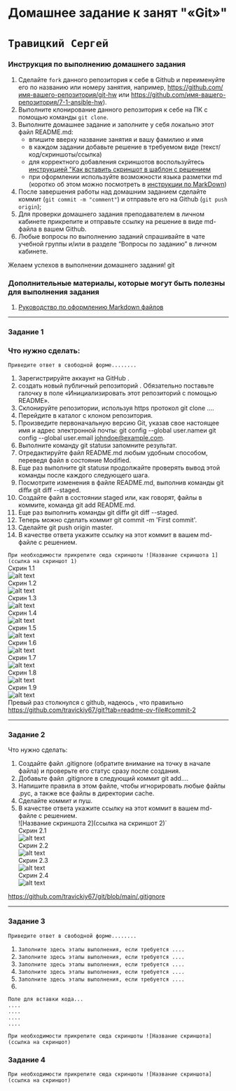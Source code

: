 # Домашнее задание к занят "«Git»"  
# `Травицкий Сергей`


### Инструкция по выполнению домашнего задания

   1. Сделайте `fork` данного репозитория к себе в Github и переименуйте его по названию или номеру занятия, например, https://github.com/имя-вашего-репозитория/git-hw или  https://github.com/имя-вашего-репозитория/7-1-ansible-hw).
   2. Выполните клонирование данного репозитория к себе на ПК с помощью команды `git clone`.
   3. Выполните домашнее задание и заполните у себя локально этот файл README.md:
      - впишите вверху название занятия и вашу фамилию и имя
      - в каждом задании добавьте решение в требуемом виде (текст/код/скриншоты/ссылка)
      - для корректного добавления скриншотов воспользуйтесь [инструкцией "Как вставить скриншот в шаблон с решением](https://github.com/netology-code/sys-pattern-homework/blob/main/screen-instruction.md)
      - при оформлении используйте возможности языка разметки md (коротко об этом можно посмотреть в [инструкции  по MarkDown](https://github.com/netology-code/sys-pattern-homework/blob/main/md-instruction.md))
   4. После завершения работы над домашним заданием сделайте коммит (`git commit -m "comment"`) и отправьте его на Github (`git push origin`);
   5. Для проверки домашнего задания преподавателем в личном кабинете прикрепите и отправьте ссылку на решение в виде md-файла в вашем Github.
   6. Любые вопросы по выполнению заданий спрашивайте в чате учебной группы и/или в разделе “Вопросы по заданию” в личном кабинете.
   
Желаем успехов в выполнении домашнего задания!
 git  
### Дополнительные материалы, которые могут быть полезны для выполнения задания

1. [Руководство по оформлению Markdown файлов](https://gist.github.com/Jekins/2bf2d0638163f1294637#Code)

---

### Задание 1
### Что нужно сделать:
`Приведите ответ в свободной форме........`

1. Зарегистрируйте аккаунт на GitHub .
2. создать новый публичный репозиторий . Обязательно поставьте галочку в поле «Инициализировать этот репозиторий с помощью README».
3. Склонируйте репозитории, используя https протокол git clone ....
4. Перейдите в каталог с клоном репозитория.
5. Произведите первоначальную версию Git, указав свое настоящее имя и адрес электронной почты: git config --global user.nameи git config --global user.email johndoe@example.com.
6. Выполните команду git statusи запомните результат.
7. Отредактируйте файл README.md любым удобным способом, переведя файл в состояние Modified.
8. Еще раз выполните git statusи продолжайте проверять вывод этой команды после каждого следующего шага.
9. Посмотрите изменения в файле README.md, выполнив команды git diffи git diff --staged.
10. Создайте файл в состоянии staged или, как говорят, файлы в коммите, команда git add README.md.
11. Еще раз выполнить команды git diffи git diff --staged.
12. Теперь можно сделать коммит git commit -m 'First commit'.
13. Сделайте git push origin master.
14. В качестве ответа укажите ссылку на этот коммит в вашем md-файле с решением.

`При необходимости прикрепитe сюда скриншоты
![Название скриншота 1](ссылка на скриншот 1)`  
Скрин 1.1  
![alt text](https://github.com/travickiy67/homework-git/blob/main/img/img1.1.png)  
Скрин 1.2  
![alt text](https://github.com/travickiy67/homework-git/blob/main/img/img1.2.png)  
Скрин 1.3  
![alt text](https://github.com/travickiy67/homework-git/blob/main/img/img1.3.png)  
Скрин 1.4  
![alt text](https://github.com/travickiy67/homework-git/blob/main/img/img1.4.png)  
Скрин 1.5  
![alt text](https://github.com/travickiy67/homework-git/blob/main/img/img1.5.png)  
Скрин 1.6  
![alt text](https://github.com/travickiy67/homework-git/blob/main/img/img1.6.png)  
Скрин 1.7  
![alt text](https://github.com/travickiy67/homework-git/blob/main/img/img1.7.png)  
Скрин 1.8  
![alt text](https://github.com/travickiy67/homework-git/blob/main/img/img1.8.png)  
Скрин 1.9  
![alt text](https://github.com/travickiy67/homework-git/blob/main/img/img1.9.png)  
 Превый раз столкнулся с github, надеюсь , что правильно  
https://github.com/travickiy67/git?tab=readme-ov-file#commit-2 

---

### Задание 2

Что нужно сделать:

1. Создайте файл .gitignore (обратите внимание на точку в начале файла) и проверьте его статус сразу после создания.
2. Добавьте файл .gitignore в следующий коммит git add....
3. Напишите правила в этом файле, чтобы игнорировать любые файлы .pyc, а также все файлы в директории cache.
4. Сделайте коммит и пуш.
5. В качестве ответа укажите ссылку на этот коммит в вашем md-файле с решением.  
![Название скриншота 2](ссылка на скриншот 2)`  
Скрин 2.1  
![alt text](https://github.com/travickiy67/homework-git/blob/main/img/img2.1.png)  
Скрин 2.2  
![alt text](https://github.com/travickiy67/homework-git/blob/main/img/img2.2.png)  
Скрин 2.3  
![alt text](https://github.com/travickiy67/homework-git/blob/main/img/img2.3.png)  
Скрин 2.4  
![alt text](https://github.com/travickiy67/homework-git/blob/main/img/img2.4.png)  

https://github.com/travickiy67/git/blob/main/.gitignore  


---

### Задание 3

`Приведите ответ в свободной форме........`

1. `Заполните здесь этапы выполнения, если требуется ....`
2. `Заполните здесь этапы выполнения, если требуется ....`
3. `Заполните здесь этапы выполнения, если требуется ....`
4. `Заполните здесь этапы выполнения, если требуется ....`
5. `Заполните здесь этапы выполнения, если требуется ....`
6. 

```
Поле для вставки кода...
....
....
....
....
```

`При необходимости прикрепитe сюда скриншоты
![Название скриншота](ссылка на скриншот)`

### Задание 4



`При необходимости прикрепитe сюда скриншоты
![Название скриншота](ссылка на скриншот)`
